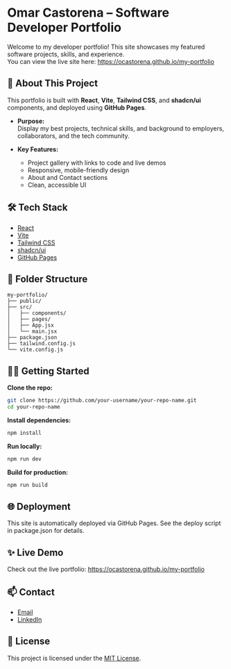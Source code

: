 # Omar Castorena – Software Developer Portfolio

Welcome to my developer portfolio! This site showcases my featured software projects, skills, and experience.  
You can view the live site here: https://ocastorena.github.io/my-portfolio

## 🚀 About This Project

This portfolio is built with **React**, **Vite**, **Tailwind CSS**, and **shadcn/ui** components, and deployed using **GitHub Pages**.

- **Purpose:**  
  Display my best projects, technical skills, and background to employers, collaborators, and the tech community.

- **Key Features:**
  - Project gallery with links to code and live demos
  - Responsive, mobile-friendly design
  - About and Contact sections
  - Clean, accessible UI

## 🛠️ Tech Stack

- [React](https://react.dev/)
- [Vite](https://vitejs.dev/)
- [Tailwind CSS](https://tailwindcss.com/)
- [shadcn/ui](https://ui.shadcn.com/)
- [GitHub Pages](https://pages.github.com/)

## 📂 Folder Structure

```
my-portfolio/
├── public/
├── src/
│   ├── components/
│   ├── pages/
│   ├── App.jsx
│   └── main.jsx
├── package.json
├── tailwind.config.js
└── vite.config.js
```

## 🧑‍💻 Getting Started

**Clone the repo:**

```bash
git clone https://github.com/your-username/your-repo-name.git
cd your-repo-name
```

**Install dependencies:**

```bash
npm install
```

**Run locally:**

```bash
npm run dev
```

**Build for production:**

```bash
npm run build
```

## 🌐 Deployment

This site is automatically deployed via GitHub Pages.
See the deploy script in package.json for details.

## ✨ Live Demo

Check out the live portfolio:
https://ocastorena.github.io/my-portfolio

## 📫 Contact

- [Email]()
- [LinkedIn]()

## 📜 License

This project is licensed under the [MIT License](./LICENSE).
